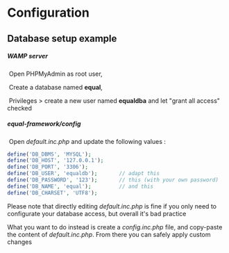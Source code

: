 # Configuration



## Database setup example

##### WAMP server

​	Open PHPMyAdmin as root user,

​	Create a database named **equal**,

​	Privileges > create a new user named **equaldba** and let "grant all access" checked



##### equal-framework/config

​	Open *default.inc.php* and update the following values :

```php
define('DB_DBMS', 'MYSQL'); 
define('DB_HOST', '127.0.0.1'); 
define('DB_PORT', '3306'); 
define('DB_USER', 'equaldb'); 	   	// adapt this
define('DB_PASSWORD', '123');  		// this (with your own password)
define('DB_NAME', 'equal');   		// and this
define('DB_CHARSET', 'UTF8'); 
```

Please note that directly editing *default.inc.php* is fine if you only need to configurate your database access, but overall it's bad practice

What you want to do instead is create a *config.inc.php* file, and copy-paste the content of *default.inc.php*. From there you can safely apply custom changes


